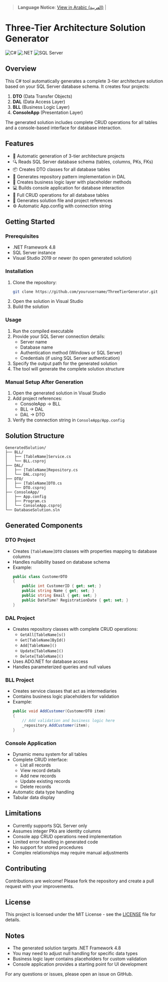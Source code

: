 > **Language Notice**: 
> [View in Arabic (العربية)](README_AR.md) |

# Three-Tier Architecture Solution Generator

![C#](https://img.shields.io/badge/C%23-239120?style=for-the-badge&logo=c-sharp&logoColor=white)
![.NET](https://img.shields.io/badge/.NET-512BD4?style=for-the-badge&logo=dotnet&logoColor=white)
![SQL Server](https://img.shields.io/badge/Microsoft_SQL_Server-CC2927?style=for-the-badge&logo=microsoft-sql-server&logoColor=white)

## Overview

This C# tool automatically generates a complete 3-tier architecture solution based on your SQL Server database schema. It creates four projects:

1. **DTO** (Data Transfer Objects)
2. **DAL** (Data Access Layer)
3. **BLL** (Business Logic Layer)
4. **ConsoleApp** (Presentation Layer)

The generated solution includes complete CRUD operations for all tables and a console-based interface for database interaction.

## Features

- 🚀 Automatic generation of 3-tier architecture projects
- 🔍 Reads SQL Server database schema (tables, columns, PKs, FKs)
- 📦 Creates DTO classes for all database tables
- 💾 Generates repository pattern implementation in DAL
- 🧠 Creates business logic layer with placeholder methods
- 💻 Builds console application for database interaction
- 🔄 Full CRUD operations for all database tables
- 📂 Generates solution file and project references
- ⚙️ Automatic App.config with connection string

## Getting Started

### Prerequisites
- .NET Framework 4.8
- SQL Server instance
- Visual Studio 2019 or newer (to open generated solution)

### Installation
1. Clone the repository:
   ```bash
   git clone https://github.com/yourusername/ThreeTierGenerator.git
   ```
2. Open the solution in Visual Studio
3. Build the solution

### Usage
1. Run the compiled executable
2. Provide your SQL Server connection details:
   - Server name
   - Database name
   - Authentication method (Windows or SQL Server)
   - Credentials (if using SQL Server authentication)
3. Specify the output path for the generated solution
4. The tool will generate the complete solution structure

### Manual Setup After Generation
1. Open the generated solution in Visual Studio
2. Add project references:
   - ConsoleApp → BLL
   - BLL → DAL
   - DAL → DTO
3. Verify the connection string in `ConsoleApp/App.config`

## Solution Structure
```
GeneratedSolution/
├── BLL/
│   ├── [TableName]Service.cs
│   └── BLL.csproj
├── DAL/
│   ├── [TableName]Repository.cs
│   └── DAL.csproj
├── DTO/
│   ├── [TableName]DTO.cs
│   └── DTO.csproj
├── ConsoleApp/
│   ├── App.config
│   ├── Program.cs
│   └── ConsoleApp.csproj
└── DatabaseSolution.sln
```

## Generated Components

### DTO Project
- Creates `[TableName]DTO` classes with properties mapping to database columns
- Handles nullability based on database schema
- Example:
  ```csharp
  public class CustomerDTO
  {
      public int CustomerID { get; set; }
      public string Name { get; set; }
      public string Email { get; set; }
      public DateTime? RegistrationDate { get; set; }
  }
  ```

### DAL Project
- Creates repository classes with complete CRUD operations:
  - `GetAll[TableName]s()`
  - `Get[TableName]ById()`
  - `Add[TableName]()`
  - `Update[TableName]()`
  - `Delete[TableName]()`
- Uses ADO.NET for database access
- Handles parameterized queries and null values

### BLL Project
- Creates service classes that act as intermediaries
- Contains business logic placeholders for validation
- Example:
  ```csharp
  public void AddCustomer(CustomerDTO item)
  {
      // Add validation and business logic here
      _repository.AddCustomer(item);
  }
  ```

### Console Application
- Dynamic menu system for all tables
- Complete CRUD interface:
  - List all records
  - View record details
  - Add new records
  - Update existing records
  - Delete records
- Automatic data type handling
- Tabular data display

## Limitations
- Currently supports SQL Server only
- Assumes integer PKs are identity columns
- Console app CRUD operations need implementation
- Limited error handling in generated code
- No support for stored procedures
- Complex relationships may require manual adjustments

## Contributing
Contributions are welcome! Please fork the repository and create a pull request with your improvements.

## License
This project is licensed under the MIT License - see the [LICENSE](LICENSE) file for details.

## Notes
- The generated solution targets .NET Framework 4.8
- You may need to adjust null handling for specific data types
- Business logic layer contains placeholders for custom validation
- Console application provides a starting point for UI development

For any questions or issues, please open an issue on GitHub.
